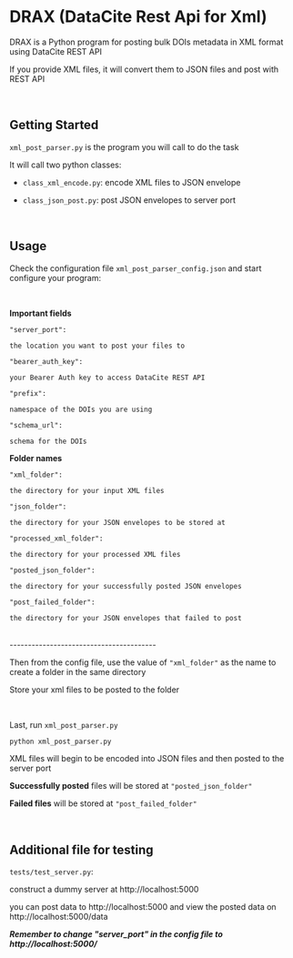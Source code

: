 # DRAX (DataCite Rest Api for Xml)

DRAX is a Python program for posting bulk DOIs metadata in XML format using DataCite REST API

If you provide XML files, it will convert them to JSON files and post with REST API

<br/>

## Getting Started

`xml_post_parser.py` is the program you will call to do the task

It will call two python classes:
* `class_xml_encode.py`: encode XML files to JSON envelope

* `class_json_post.py`: post JSON envelopes to server port


<br/>

## Usage

Check the configuration file `xml_post_parser_config.json` and start configure your program:

<br/>


**Important fields**

```
"server_port":

the location you want to post your files to

"bearer_auth_key":

your Bearer Auth key to access DataCite REST API

"prefix":

namespace of the DOIs you are using

"schema_url":

schema for the DOIs
```


**Folder names**

```
"xml_folder":

the directory for your input XML files

"json_folder":

the directory for your JSON envelopes to be stored at

"processed_xml_folder":

the directory for your processed XML files

"posted_json_folder":

the directory for your successfully posted JSON envelopes

"post_failed_folder":

the directory for your JSON envelopes that failed to post

```
<br/>
----------------------------------------

Then from the config file, use the value of `"xml_folder"` as the name to create a folder in the same directory

Store your xml files to be posted to the folder

<br/>

Last, run `xml_post_parser.py`

``` python
python xml_post_parser.py
```

XML files will begin to be encoded into JSON files and then posted to the server port

**Successfully posted** files will be stored at `"posted_json_folder"`

**Failed files** will be stored at `"post_failed_folder"`

<br/>

## Additional file for testing

`tests/test_server.py`:

construct a dummy server at http://localhost:5000

you can post data to http://localhost:5000 and view the posted data on http://localhost:5000/data

***Remember to change "server_port" in the config file to http://localhost:5000/***
